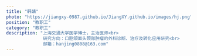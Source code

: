 ```yaml
---
title: "韩婧"
photo: "https://jiangxy-0987.github.io/JiangXY.github.io/images/hj.png"
position: "教职工"
category: "教职工"
description: "上海交通大学医学博士，主治医师<br>
              研究方向：口腔颌面头颈部肿瘤的外科诊断、治疗及转化应用研究<br>
              邮箱：hanjing0808@163.com"
---
```

